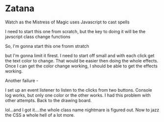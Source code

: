 # Zatana
Watch as the Mistress of Magic uses Javascript to cast spells


I need to start this one from scratch, but the key to doing it will be the javscript class change functions


So, I'm gonna start this one fronm stratch

but I'm gonna limit it firest. I need to start off small and with each click get the text color to change. That would be easier then doing the whole effects. Once I can get the color change working, I should be able to get the effects working. 

Another failure -

I set up an event listener to listen to the clicks from two buttons. Console log works, but only one color or the other works. I had this problem with other attempts. Back to the drawing board.

lol...and I got it....the whole class name nightmare is figured out. Now to jazz the CSS a whole hell of a lot more. 